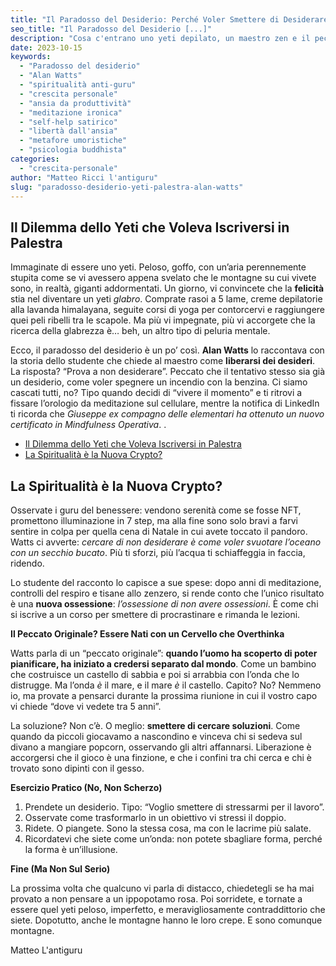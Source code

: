 ```yaml
---
title: "Il Paradosso del Desiderio: Perché Voler Smettere di Desiderare è Come Essere uno Yeti in Palestra"
seo_title: "Il Paradosso del Desiderio [...]"
description: "Cosa c'entrano uno yeti depilato, un maestro zen e il peccato originale dell'ansia? Un viaggio irriverente nel paradosso del desiderio di Alan Watts, tra metafore assurde e satira sulla spiritualità moderna. Per chi è stanco del solito self-help."
date: 2023-10-15
keywords:
  - "Paradosso del desiderio"
  - "Alan Watts"
  - "spiritualità anti-guru"
  - "crescita personale"
  - "ansia da produttività"
  - "meditazione ironica"
  - "self-help satirico"
  - "libertà dall'ansia"
  - "metafore umoristiche"
  - "psicologia buddhista"
categories:
  - "crescita-personale"
author: "Matteo Ricci l'antiguru"
slug: "paradosso-desiderio-yeti-palestra-alan-watts"
---
```


## Il Dilemma dello Yeti che Voleva Iscriversi in Palestra  

Immaginate di essere uno yeti. Peloso, goffo, con un’aria perennemente stupita come se vi avessero appena svelato che le montagne su cui vivete sono, in realtà, giganti addormentati. Un giorno, vi convincete che la **felicità** stia nel diventare un yeti *glabro*. Comprate rasoi a 5 lame, creme depilatorie alla lavanda himalayana, seguite corsi di yoga per contorcervi e raggiungere quei peli ribelli tra le scapole. Ma più vi impegnate, più vi accorgete che la ricerca della glabrezza è… beh, un altro tipo di peluria mentale.  

Ecco, il paradosso del desiderio è un po’ così. **Alan Watts** lo raccontava con la storia dello studente che chiede al maestro come **liberarsi dei desideri**. La risposta? “Prova a non desiderare”. Peccato che il tentativo stesso sia già un desiderio, come voler spegnere un incendio con la benzina. Ci siamo cascati tutti, no? Tipo quando decidi di “vivere il momento” e ti ritrovi a fissare l’orologio da meditazione sul cellulare, mentre la notifica di LinkedIn ti ricorda che *Giuseppe ex compagno delle elementari ha ottenuto un nuovo certificato in Mindfulness Operativa*.  .

- [Il Dilemma dello Yeti che Voleva Iscriversi in Palestra](#il-dilemma-dello-yeti-che-voleva-iscriversi-in-palestra)
- [La Spiritualità è la Nuova Crypto?](#la-spiritualità-è-la-nuova-crypto)


## La Spiritualità è la Nuova Crypto?  

Osservate i guru del benessere: vendono serenità come se fosse NFT, promettono illuminazione in 7 step, ma alla fine sono solo bravi a farvi sentire in colpa per quella cena di Natale in cui avete toccato il pandoro. Watts ci avverte: *cercare di non desiderare è come voler svuotare l’oceano con un secchio bucato*. Più ti sforzi, più l’acqua ti schiaffeggia in faccia, ridendo.  

Lo studente del racconto lo capisce a sue spese: dopo anni di meditazione, controlli del respiro e tisane allo zenzero, si rende conto che l’unico risultato è una **nuova ossessione**: *l’ossessione di non avere ossessioni*. È come chi si iscrive a un corso per smettere di procrastinare e rimanda le lezioni.  

**Il Peccato Originale? Essere Nati con un Cervello che Overthinka**  

Watts parla di un “peccato originale”: **quando l’uomo ha scoperto di poter pianificare, ha iniziato a credersi separato dal mondo**. Come un bambino che costruisce un castello di sabbia e poi si arrabbia con l’onda che lo distrugge. Ma l’onda *è* il mare, e il mare *è* il castello. Capito? No? Nemmeno io, ma provate a pensarci durante la prossima riunione in cui il vostro capo vi chiede “dove vi vedete tra 5 anni”.  

La soluzione? Non c’è. O meglio: **smettere di cercare soluzioni**. Come quando da piccoli giocavamo a nascondino e vinceva chi si sedeva sul divano a mangiare popcorn, osservando gli altri affannarsi. Liberazione è accorgersi che il gioco è una finzione, e che i confini tra chi cerca e chi è trovato sono dipinti con il gesso.  

**Esercizio Pratico (No, Non Scherzo)**  

1. Prendete un desiderio. Tipo: “Voglio smettere di stressarmi per il lavoro”.  
2. Osservate come trasformarlo in un obiettivo vi stressi il doppio.  
3. Ridete. O piangete. Sono la stessa cosa, ma con le lacrime più salate.  
4. Ricordatevi che siete come un’onda: non potete sbagliare forma, perché la forma è un’illusione.  

**Fine (Ma Non Sul Serio)**  

La prossima volta che qualcuno vi parla di distacco, chiedetegli se ha mai provato a non pensare a un ippopotamo rosa. Poi sorridete, e tornate a essere quel yeti peloso, imperfetto, e meravigliosamente contraddittorio che siete. Dopotutto, anche le montagne hanno le loro crepe. E sono comunque montagne.

Matteo L'antiguru